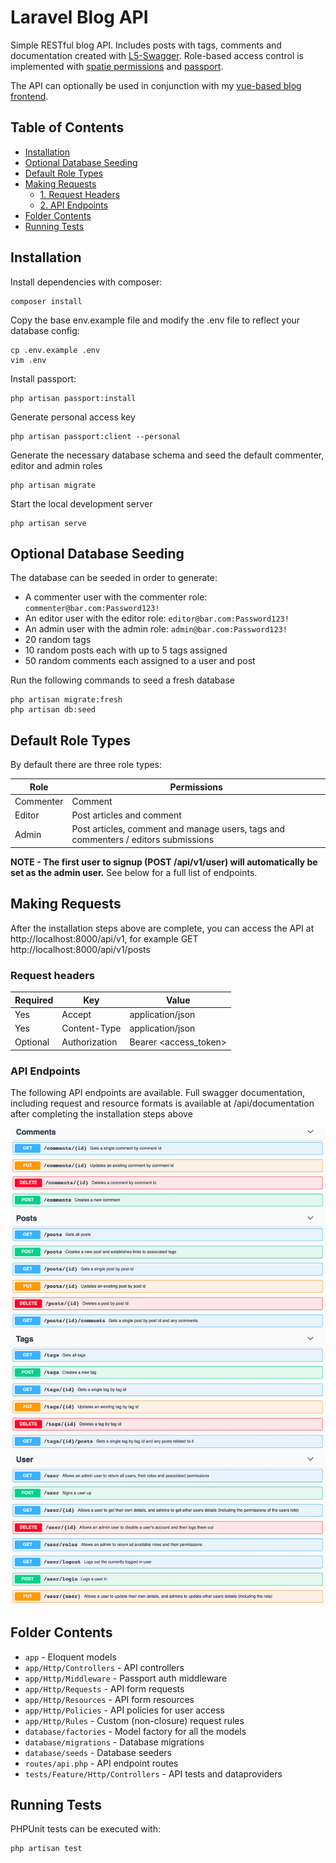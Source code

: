# Laravel Blog API 

Simple RESTful blog API. Includes posts with tags, comments and documentation created with [L5-Swagger](https://github.com/DarkaOnLine/L5-Swagger). Role-based access control is implemented with [spatie permissions](https://github.com/spatie/laravel-permission) and [passport](https://github.com/laravel/passport).

The API can optionally be used in conjunction with my [vue-based blog frontend](https://github.com/annahowell/vue-blog-frontend).



## Table of Contents
  * [Installation](#installation)
  * [Optional Database Seeding](#optional-database-seeding)
  * [Default Role Types](#default-role-types)
  * [Making Requests](#making-requests)
    * [1. Request Headers](#request-headers)
    * [2. API Endpoints](#api-endpoints)
  * [Folder Contents](#folder-contents)
  * [Running Tests](#running-tests)



## Installation

Install dependencies with composer:

    composer install

Copy the base env.example file and modify the .env file to reflect your database config:

    cp .env.example .env
    vim .env

Install passport:

    php artisan passport:install

Generate personal access key

    php artisan passport:client --personal

Generate the necessary database schema and seed the default commenter, editor and admin roles

    php artisan migrate

Start the local development server

    php artisan serve



## Optional Database Seeding

The database can be seeded in order to generate: 
* A commenter user with the commenter role: `commenter@bar.com:Password123!`
* An editor user with the editor role: `editor@bar.com:Password123!`
* An admin user with the admin role: `admin@bar.com:Password123!`
* 20 random tags 
* 10 random posts each with up to 5 tags assigned
* 50 random comments each assigned to a user and post

Run the following commands to seed a fresh database
 
    php artisan migrate:fresh
    php artisan db:seed



## Default Role Types

By default there are three role types:

| **Role**  | **Permissions**                                                                    |
|---------- |----------------------------------------------------------------------------------- |
| Commenter | Comment                                                                            |
| Editor    | Post articles and comment                                                          |
| Admin     | Post articles, comment and manage users, tags and commenters / editors submissions |

**NOTE - The first user to signup (POST /api/v1/user) will automatically be set as the admin user.** See below for a full list of endpoints.




## Making Requests

After the installation steps above are complete, you can access the API at http://localhost:8000/api/v1, for example GET http://localhost:8000/api/v1/posts

### Request headers

| **Required** | **Key**          | **Value**             |
|------------  |----------------- |---------------------- |
| Yes          | Accept           | application/json 	  |
| Yes          | Content-Type     | application/json      |
| Optional     | Authorization    | Bearer <access_token> |


### API Endpoints

The following API endpoints are available. Full swagger documentation, including request and resource formats is available at /api/documentation after completing the installation steps above

![API Endpoints](https://github.com/annahowell/laravel-blog-api/blob/master/screenshots/1.png)




## Folder Contents

- `app` - Eloquent models
- `app/Http/Controllers` - API controllers
- `app/Http/Middleware` -  Passport auth middleware
- `app/Http/Requests` - API form requests
- `app/Http/Resources` - API form resources
- `app/Http/Policies` - API policies for user access
- `app/Http/Rules` - Custom (non-closure) request rules 
- `database/factories` - Model factory for all the models
- `database/migrations` - Database migrations
- `database/seeds` - Database seeders
- `routes/api.php` - API endpoint routes
- `tests/Feature/Http/Controllers` - API tests and dataproviders



## Running Tests

PHPUnit tests can be executed with:

    php artisan test
